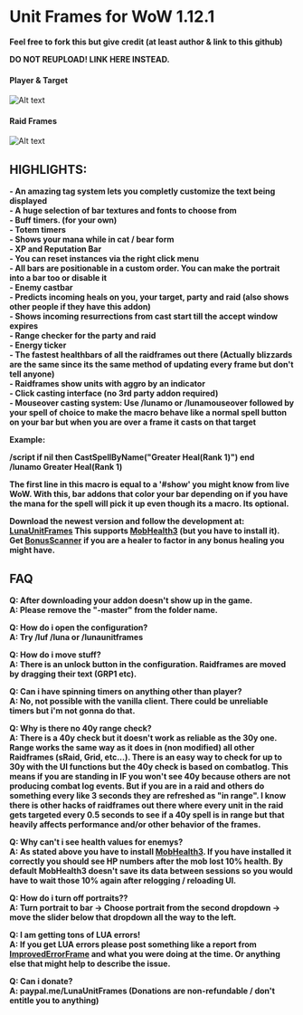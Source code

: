 # Unit Frames for WoW 1.12.1

**Feel free to fork this but give credit (at least author & link to this github)**

**DO NOT REUPLOAD! LINK HERE INSTEAD.**


#### Player & Target
![Alt text](http://i.imgur.com/ON0y6Qw.png)

#### Raid Frames
![Alt text](http://i.imgur.com/oZn1sxT.png)


## HIGHLIGHTS:
**- An amazing tag system lets you completly customize the text being displayed**<br/>
**- A huge selection of bar textures and fonts to choose from**<br/>
**- Buff timers. (for your own)**<br/>
**- Totem timers**<br/>
**- Shows your mana while in cat / bear form**<br/>
**- XP and Reputation Bar**<br/>
**- You can reset instances via the right click menu**<br/>
**- All bars are positionable in a custom order. You can make the portrait into a bar too or disable it**<br/>
**- Enemy castbar**<br/>
**- Predicts incoming heals on you, your target, party and raid (also shows other people if they have this addon)**<br/>
**- Shows incoming resurrections from cast start till the accept window expires**<br/>
**- Range checker for the party and raid**<br/>
**- Energy ticker**<br/>
**- The fastest healthbars of all the raidframes out there (Actually blizzards are the same since its the same method of updating every frame but don't tell anyone)**<br/>
**- Raidframes show units with aggro by an indicator**<br/>
**- Click casting interface (no 3rd party addon required)**<br/>
**- Mouseover casting system: Use /lunamo or /lunamouseover followed by your spell of choice to make the macro behave like a normal spell button on your bar but when you are over a frame it casts on that target**<br/>

**Example:**

**/script if nil then CastSpellByName("Greater Heal(Rank 1)") end**<br/>
**/lunamo Greater Heal(Rank 1)**

**The first line in this macro is equal to a '#show' you might know from live WoW. With this, bar addons that color your bar depending on if you have the mana for the spell will pick it up even though its a macro. Its optional.**



**Download the newest version and follow the development at: [LunaUnitFrames](https://github.com/jimmytaker/LunaUnitFrames/tree/TurtleWoW)
This supports [MobHealth3](https://github.com/Paparogue/MobHealth3-Kronos3-Edition) (but you have to install it).
Get [BonusScanner](http://www.vanilla-addons.com/dls/bonusscanner/) if you are a healer to factor in any bonus healing you might have.**


## FAQ

**Q: After downloading your addon doesn't show up in the game.**<br/>
**A: Please remove the "-master" from the folder name.**

**Q: How do i open the configuration?**<br/>
**A: Try /luf /luna or /lunaunitframes**

**Q: How do i move stuff?**<br/>
**A: There is an unlock button in the configuration. Raidframes are moved by dragging their text (GRP1 etc).**

**Q: Can i have spinning timers on anything other than player?**<br/>
**A: No, not possible with the vanilla client. There could be unreliable timers but i'm not gonna do that.**

**Q: Why is there no 40y range check?**<br/>
**A: There is a 40y check but it doesn't work as reliable as the 30y one. Range works the same way as it does in (non modified) all other Raidframes (sRaid, Grid, etc...). There is an easy way to check for up to 30y with the UI functions but the 40y check is based on combatlog. This means if you are standing in IF you won't see 40y because others are not producing combat log events. But if you are in a raid and others do something every like 3 seconds they are refreshed as "in range". I know there is other hacks of raidframes out there where every unit in the raid gets targeted every 0.5 seconds to see if a 40y spell is in range but that heavily affects performance and/or other behavior of the frames.**

**Q: Why can't i see health values for enemys?**<br/>
**A: As stated above you have to install [MobHealth3](https://github.com/Paparogue/MobHealth3-Kronos3-Edition). If you have installed it correctly you should see HP numbers after the mob lost 10% health. By default MobHealth3 doesn't save its data between sessions so you would have to wait those 10% again after relogging / reloading UI.**

**Q: How do i turn off portraits??**<br/>
**A: Turn portrait to bar -> Choose portrait from the second dropdown -> move the slider below that dropdown all the way to the left.**

**Q: I am getting tons of LUA errors!**<br/>
**A: If you get LUA errors please post something like a report from [ImprovedErrorFrame](https://legacy-wow.com/vanilla-addons/improved-error-frame/) and what you were doing at the time. Or anything else that might help to describe the issue.**

**Q: Can i donate?**<br/>
**A: paypal.me/LunaUnitFrames (Donations are non-refundable / don't entitle you to anything)**
